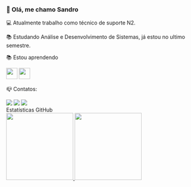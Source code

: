 ### 🙋 Olá, me chamo Sandro

💻  Atualmente trabalho como técnico de suporte N2.

📚  Estudando Análise e Desenvolvimento de Sistemas, já estou no ultimo semestre.

📚 Estou aprendendo

<img loading="lazy" height="30em"  src="https://cdn.jsdelivr.net/gh/devicons/devicon@latest/icons/github/github-original.svg" />  <img loading="lazy" height="30em" src="https://cdn.jsdelivr.net/gh/devicons/devicon@latest/icons/python/python-original.svg" /> 
          
📪 Contatos:
<div>
<a href = "mailto:sandrojsp21@gmail.com"><img loading="lazy" src="https://img.shields.io/badge/Gmail-D14836?style=for-the-badge&logo=gmail&logoColor=white" target="_blank"></a>
<a href="https://www.linkedin.com/in/sandro-paiva-3051ab12a/" target="_blank"><img loading="lazy" src="https://img.shields.io/badge/-LinkedIn-%230077B5?style=for-the-badge&logo=linkedin&logoColor=white" target="_blank"></a>
<a href="https://instagram.com/eusandro_jsp/" target="_blank"><img loading="lazy" src="https://img.shields.io/badge/-Instagram-%23E4405F?style=for-the-badge&logo=instagram&logoColor=white" target="_blank"></a>
<div>
Estatísticas GitHub
<div>
<a href="https://github.com/sanjsp21">
<img loading="lazy" height="180em" src="https://github-readme-stats.vercel.app/api/top-langs/?username=sanjsp21&layout=compact&langs_count=7&theme=dracula"/>
<img loading="lazy" height="180em" src="https://github-readme-stats.vercel.app/api?username=sanjsp21&show_icons=true&theme=dracula&include_all_commits=true&count_private=true"/>
<div>



